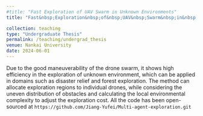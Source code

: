 ```yaml
---
#title: "Fast Exploration of UAV Swarm in Unknown Environments"
title: "Fast&nbsp;Exploration&nbsp;of&nbsp;UAV&nbsp;Swarm&nbsp;in&nbsp;Unknown&nbsp;Environments"

collection: teaching
type: "Undergraduate Thesis"
permalink: /teaching/undergrad_thesis
venue: Nankai University
date: 2024-06-01
---
```


Due to the good maneuverability of the drone swarm, it shows high efficiency in the exploration of unknown environment, which can be applied in domains such as disaster relief and forest exploration. The method can allocate exploration regions to individual drones, while considering the uneven distribution of obstacles and calculating the local environmental complexity to adjust the exploration cost. All the code has been open-sourced at `https://github.com/Jiang-Yufei/Multi-agent-exploration.git`

